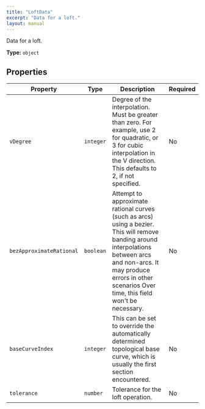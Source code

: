 ```yaml
---
title: "LoftData"
excerpt: "Data for a loft."
layout: manual
---
```


Data for a loft.

**Type:** `object`






## Properties

| Property | Type | Description | Required |
|----------|------|-------------|----------|
| `vDegree` |`integer`| Degree of the interpolation. Must be greater than zero. For example, use 2 for quadratic, or 3 for cubic interpolation in the V direction. This defaults to 2, if not specified. | No |
| `bezApproximateRational` |`boolean`| Attempt to approximate rational curves (such as arcs) using a bezier. This will remove banding around interpolations between arcs and non-arcs.  It may produce errors in other scenarios Over time, this field won&#x27;t be necessary. | No |
| `baseCurveIndex` |`integer`| This can be set to override the automatically determined topological base curve, which is usually the first section encountered. | No |
| `tolerance` |`number`| Tolerance for the loft operation. | No |


